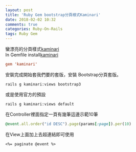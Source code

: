 ```yaml
---
layout: post
title: 'Ruby Gem bootstrap分頁樣式Kaminari'
date: 2018-02-02 10:32
comments: true
categories: Ruby-On-Rails
tags: Ruby Gem
---
```

蠻漂亮的分頁樣式[kaminari](https://github.com/kaminari/kaminari)<br>
In Gemfile install[kaminari](https://github.com/kaminari/kaminari)
```conf
gem 'kaminari'
```
安裝完成開始套我們要的套版，安裝 Bootstrap分頁套版。
```rconsole
rails g kaminari:views bootstrap3
```
或是使用官方的預設
```rconsole
rails g kaminari:views default
```
在Controller裡面指定一頁有幾筆這邊示範10筆
```rb
@event.all.order("id DESC").page(params[:page]).per(10)
```
在View上面加上去超連結即可使用
```erb
<%= paginate @event %>
```